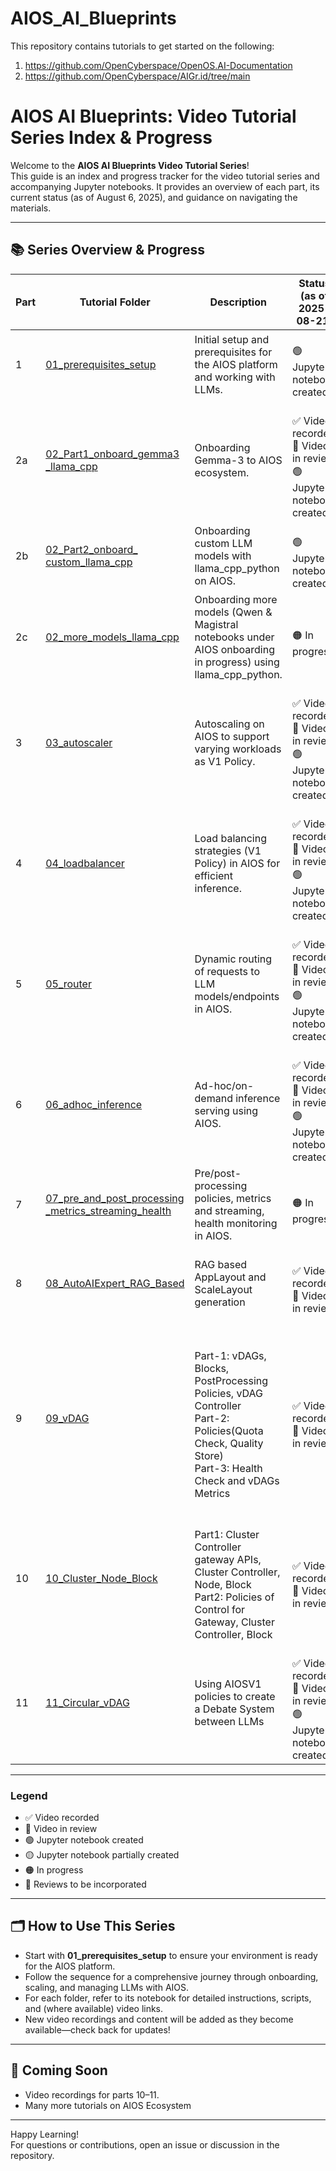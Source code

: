 # AIOS_AI_Blueprints

This repository contains tutorials to get started on the following:
1. https://github.com/OpenCyberspace/OpenOS.AI-Documentation
2. https://github.com/OpenCyberspace/AIGr.id/tree/main

# AIOS AI Blueprints: Video Tutorial Series Index & Progress

Welcome to the **AIOS AI Blueprints Video Tutorial Series**!  
This guide is an index and progress tracker for the video tutorial series and accompanying Jupyter notebooks. It provides an overview of each part, its current status (as of August 6, 2025), and guidance on navigating the materials.

---

## 📚 Series Overview & Progress

| Part | Tutorial Folder | Description | Status (as of 2025-08-21) | Video Link |
|------|----------------|-------------|---------------------------|:----------:|
| 1 | [01_prerequisites_setup](./video_tutorial_series/01_prerequisites_setup/) | Initial setup and prerequisites for the AIOS platform and working with LLMs. | <br>🟢 Jupyter notebook created |   -   |
| 2a | [02_Part1_onboard_gemma3<br>_llama_cpp](./video_tutorial_series/02_Part1_onboard_gemma3_llama_cpp/) | Onboarding Gemma-3 to AIOS ecosystem. | <br>✅ Video recorded <br>🔄 Video in review <br>🟢 Jupyter notebook created | [AIOS Tutorial: Onboard Any GGUF Model in AIOS Ecosystem with LlamacppPython in Minutes](https://youtu.be/G_yKqIbBP5Q) |
| 2b | [02_Part2_onboard_<br>custom_llama_cpp](./video_tutorial_series/02_Part2_onboard_custom_llama_cpp/) | Onboarding custom LLM models with llama_cpp_python on AIOS. | <br>🟢 Jupyter notebook created |   -   |
| 2c | [02_more_models_llama_cpp](./video_tutorial_series/02_more_models_llama_cpp/) | Onboarding more models (Qwen & Magistral notebooks under AIOS onboarding in progress) using llama_cpp_python. | <br>🟠 In progress |   -   |
| 3 | [03_autoscaler](./video_tutorial_series/03_autoscaler/) | Autoscaling on AIOS to support varying workloads as V1 Policy. | <br>✅ Video recorded <br>🔄 Video in review <br>🟢 Jupyter notebook created | [Never Overprovision Again: Intelligent LLM Autoscaling with AIOS](https://youtu.be/SZPScDgwhqA) |
| 4 | [04_loadbalancer](./video_tutorial_series/04_loadbalancer/) | Load balancing strategies (V1 Policy) in AIOS for efficient inference. | <br>✅ Video recorded <br>🔄 Video in review <br>🟢 Jupyter notebook created | [AIOS Smart Routing: Building a Token-Aware Load Balancer](https://youtu.be/HyC1jV-fzuE) |
| 5 | [05_router](./video_tutorial_series/05_router/) | Dynamic routing of requests to LLM models/endpoints in AIOS. | <br>✅ Video recorded <br>🔄 Video in review <br>🟢 Jupyter notebook created | [The Ultimate AI Router: Dynamic Model Selection with AIOS](https://youtu.be/uW-qEsVKZAE) |
| 6 | [06_adhoc_inference](./video_tutorial_series/06_adhoc_inference/) | Ad-hoc/on-demand inference serving using AIOS. | <br>✅ Video recorded <br>🔄 Video in review <br>🟢 Jupyter notebook created | [Mastering Ad-hoc Inference for Dynamic Model Execution](https://youtu.be/lEqe0iIUQy8) |
| 7 | [07_pre_and_post_processing<br>_metrics_streaming_health](./video_tutorial_series/07_pre_and_post_processing_metrics_streaming_health/) | Pre/post-processing policies, metrics and streaming, health monitoring in AIOS. | <br>🟠 In progress |   -   |
| 8 | [08_AutoAIExpert_RAG_Based](./video_tutorial_series/08_AutoAIExpert_RAG_Based/) | RAG based AppLayout and ScaleLayout generation | <br>✅ Video recorded <br>🔄 Video in review | [Automate AI Design & Scaling with AutoAI Expert System for AIOS v1](https://youtu.be/RX7UYUQ1kKY) |
| 9 | [09_vDAG](./video_tutorial_series/09_vDAG/) |  <br> Part-1: vDAGs, Blocks, PostProcessing Policies, vDAG Controller <br> Part-2: Policies(Quota Check, Quality Store) <br> Part-3: Health Check and vDAGs Metrics | <br>✅ Video recorded <br>🔄 Video in review | Part1:[Break Down Complex AI Models with AIOS v1's vDAG \| A Deep Dive](https://youtu.be/VROxR2e5RNE)<br> Part2: [09 vDAG Controller Policy Demonstration: Quota and Quality store policy](https://youtu.be/OdBeVDoMhzE)<br> Part3:[Health Check policies and Metrics of vDAG Controller](https://youtu.be/XRc32ywSzX8) |
| 10 | [10_Cluster_Node_Block](./video_tutorial_series/10_cluster_node_block/) | <br>Part1: Cluster Controller gateway APIs, Cluster Controller, Node, Block <br> Part2: Policies of Control for Gateway, Cluster Controller, Block | <br>✅ Video recorded <br>🔄 Video in review |   Part1:[Cluster Controller gateway APIs, Cluster Controller](https://youtu.be/DktryLA-gaY)   |
| 11 | [11_Circular_vDAG](./video_tutorial_series/11_circular_vdag/) | Using AIOSV1 policies to create a Debate System between LLMs | <br>✅ Video recorded <br>🔄 Video in review <br>🟢 Jupyter notebook created |   -   |

---

### Legend

- ✅ Video recorded
- 🔄 Video in review
- 🟢 Jupyter notebook created
- 🟡 Jupyter notebook partially created
- 🟠 In progress
- 📝 Reviews to be incorporated

---

## 🗂️ How to Use This Series

- Start with **01_prerequisites_setup** to ensure your environment is ready for the AIOS platform.
- Follow the sequence for a comprehensive journey through onboarding, scaling, and managing LLMs with AIOS.
- For each folder, refer to its notebook for detailed instructions, scripts, and (where available) video links.
- New video recordings and content will be added as they become available—check back for updates!

---

## 🚧 Coming Soon

- Video recordings for parts 10–11.
- Many more tutorials on AIOS Ecosystem

---

Happy Learning!  
For questions or contributions, open an issue or discussion in the repository.
